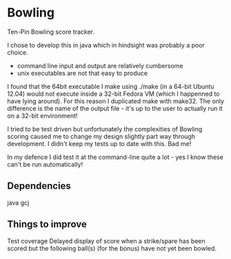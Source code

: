 Bowling
=======

Ten-Pin Bowling score tracker.

I chose to develop this in java which in hindsight was probably a poor choice.
* command line input and output are relatively cumbersome
* unix executables are not that easy to produce

I found that the 64bit executable I make using ./make (in a 64-bit Ubuntu 12.04) would not execute inside a 32-bit Fedora VM (which I happenned to have lying around).
For this reason I duplicated make with make32. The only difference is the name of the output file - it's up to the user to actually run it on a 32-bit environment!

I tried to be test driven but unfortunately the complexities of Bowling scoring caused me to change my design slightly part way through development.
I didn't keep my tests up to date with this. Bad me!

In my defence I did test it at the command-line quite a lot - yes I know these can't be run automatically!

Dependencies
------------
java
gcj

Things to improve
-----------------
Test coverage
Delayed display of score when a strike/spare has been scored but the following ball(s) (for the bonus) have not yet been bowled.
